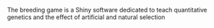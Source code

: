 The breeding game is a Shiny software dedicated to teach quantitative genetics and the effect of artificial and natural selection
